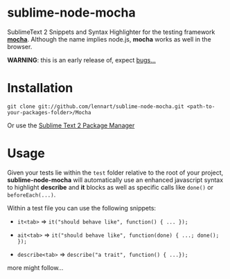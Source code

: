 # sublime-node-mocha

SublimeText 2 Snippets and Syntax Highlighter for the testing framework [__mocha__](http://github.com/visionmedia/mocha). Although the name implies node.js, __mocha__ works as well in the browser.

__WARNING__: this is an early release of, expect [bugs…](https://github.com/lennart/sublime-node-mocha/issues)
# Installation

```shell
git clone git://github.com/lennart/sublime-node-mocha.git <path-to-your-packages-folder>/Mocha
```

Or use the [Sublime Text 2 Package Manager](http://wbond.net/sublime_packages/package_control)


# Usage

Given your tests lie within the `test` folder relative to the root of your project, __sublime-node-mocha__ will automatically use an enhanced javascript
syntax to highlight __describe__ and __it__ blocks as well as specific calls like `done()` or `beforeEach(...)`.

Within a test file you can use the following snippets:

* `it<tab>` => `it("should behave like", function() { ... });`

* `ait<tab>` => `it("should behave like", function(done) { ...; done(); });`

* `describe<tab>` => `describe("a trait", function() { ...});`

more might follow…